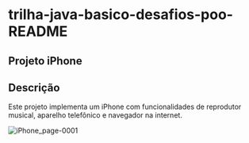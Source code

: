 # trilha-java-basico-desafios-poo-README

## Projeto iPhone

## Descrição
Este projeto implementa um iPhone com funcionalidades de reprodutor musical, aparelho telefônico e navegador na internet.

![iPhone_page-0001](https://github.com/teolima/trilha-java-basico-desafios-poo-/assets/18491294/531c8293-7ff0-46bc-8e3b-ba829867f8c9)
